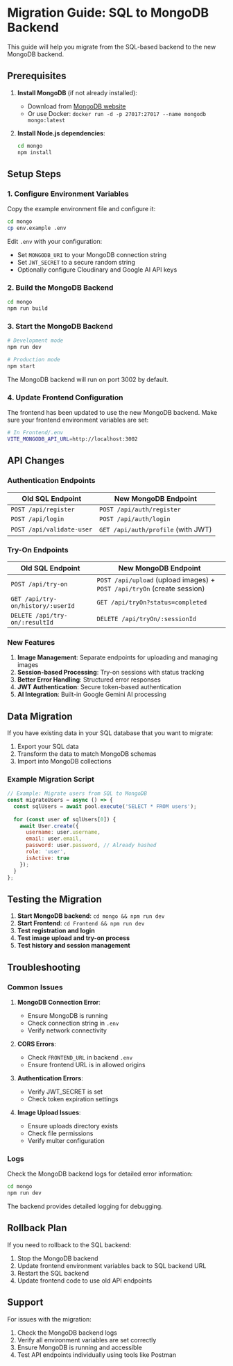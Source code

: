 # Migration Guide: SQL to MongoDB Backend

This guide will help you migrate from the SQL-based backend to the new MongoDB backend.

## Prerequisites

1. **Install MongoDB** (if not already installed):
   - Download from [MongoDB website](https://www.mongodb.com/try/download/community)
   - Or use Docker: `docker run -d -p 27017:27017 --name mongodb mongo:latest`

2. **Install Node.js dependencies**:
   ```bash
   cd mongo
   npm install
   ```

## Setup Steps

### 1. Configure Environment Variables

Copy the example environment file and configure it:

```bash
cd mongo
cp env.example .env
```

Edit `.env` with your configuration:
- Set `MONGODB_URI` to your MongoDB connection string
- Set `JWT_SECRET` to a secure random string
- Optionally configure Cloudinary and Google AI API keys

### 2. Build the MongoDB Backend

```bash
cd mongo
npm run build
```

### 3. Start the MongoDB Backend

```bash
# Development mode
npm run dev

# Production mode
npm start
```

The MongoDB backend will run on port 3002 by default.

### 4. Update Frontend Configuration

The frontend has been updated to use the new MongoDB backend. Make sure your frontend environment variables are set:

```bash
# In Frontend/.env
VITE_MONGODB_API_URL=http://localhost:3002
```

## API Changes

### Authentication Endpoints

| Old SQL Endpoint | New MongoDB Endpoint |
|------------------|---------------------|
| `POST /api/register` | `POST /api/auth/register` |
| `POST /api/login` | `POST /api/auth/login` |
| `POST /api/validate-user` | `GET /api/auth/profile` (with JWT) |

### Try-On Endpoints

| Old SQL Endpoint | New MongoDB Endpoint |
|------------------|---------------------|
| `POST /api/try-on` | `POST /api/upload` (upload images) + `POST /api/tryOn` (create session) |
| `GET /api/try-on/history/:userId` | `GET /api/tryOn?status=completed` |
| `DELETE /api/try-on/:resultId` | `DELETE /api/tryOn/:sessionId` |

### New Features

1. **Image Management**: Separate endpoints for uploading and managing images
2. **Session-based Processing**: Try-on sessions with status tracking
3. **Better Error Handling**: Structured error responses
4. **JWT Authentication**: Secure token-based authentication
5. **AI Integration**: Built-in Google Gemini AI processing

## Data Migration

If you have existing data in your SQL database that you want to migrate:

1. Export your SQL data
2. Transform the data to match MongoDB schemas
3. Import into MongoDB collections

### Example Migration Script

```javascript
// Example: Migrate users from SQL to MongoDB
const migrateUsers = async () => {
  const sqlUsers = await pool.execute('SELECT * FROM users');
  
  for (const user of sqlUsers[0]) {
    await User.create({
      username: user.username,
      email: user.email,
      password: user.password, // Already hashed
      role: 'user',
      isActive: true
    });
  }
};
```

## Testing the Migration

1. **Start MongoDB backend**: `cd mongo && npm run dev`
2. **Start Frontend**: `cd Frontend && npm run dev`
3. **Test registration and login**
4. **Test image upload and try-on process**
5. **Test history and session management**

## Troubleshooting

### Common Issues

1. **MongoDB Connection Error**:
   - Ensure MongoDB is running
   - Check connection string in `.env`
   - Verify network connectivity

2. **CORS Errors**:
   - Check `FRONTEND_URL` in backend `.env`
   - Ensure frontend URL is in allowed origins

3. **Authentication Errors**:
   - Verify JWT_SECRET is set
   - Check token expiration settings

4. **Image Upload Issues**:
   - Ensure uploads directory exists
   - Check file permissions
   - Verify multer configuration

### Logs

Check the MongoDB backend logs for detailed error information:

```bash
cd mongo
npm run dev
```

The backend provides detailed logging for debugging.

## Rollback Plan

If you need to rollback to the SQL backend:

1. Stop the MongoDB backend
2. Update frontend environment variables back to SQL backend URL
3. Restart the SQL backend
4. Update frontend code to use old API endpoints

## Support

For issues with the migration:
1. Check the MongoDB backend logs
2. Verify all environment variables are set correctly
3. Ensure MongoDB is running and accessible
4. Test API endpoints individually using tools like Postman 